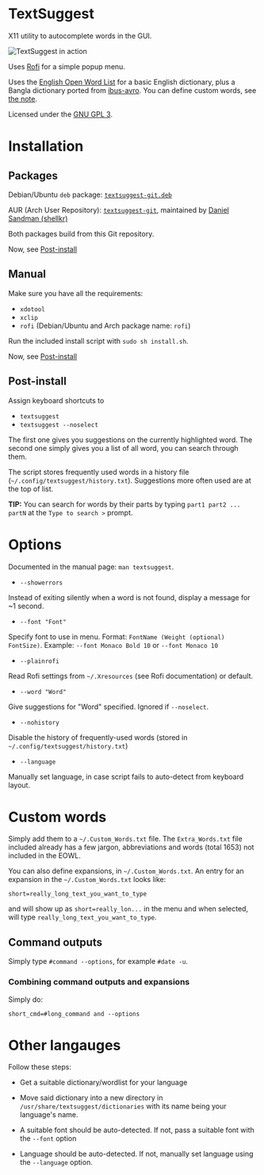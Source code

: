 # TextSuggest

X11 utility to autocomplete words in the GUI.

![TextSuggest in action](http://i.imgur.com/BU0wFk1.gif)

Uses [Rofi](https://davedavenport.github.io/rofi/) for a simple popup menu.

Uses the [English Open Word List](http://dreamsteep.com/projects/the-english-open-word-list.html) for a basic English dictionary, plus a Bangla dictionary ported from [ibus-avro](https:github.com/sarim/ibus-avro). You can define custom words, see [the note](#custom-words).

Licensed under the [GNU GPL 3](https://www.gnu.org/licenses/gpl.txt).

# Installation

## Packages

Debian/Ubuntu `deb` package: [`textsuggest-git.deb`](https://github.com/bharadwaj-raju/packages/raw/master/TextSuggest/textsuggest-git.deb)

AUR (Arch User Repository): [`textsuggest-git`](https://aur.archlinux.org/packages/textsuggest-git/), maintained by [Daniel Sandman (shellkr)](https://github.com/shellkr)

Both packages build from this Git repository.

Now, see [Post-install](#post-install)

## Manual

Make sure you have all the requirements:

 - `xdotool`
 - `xclip`
 - `rofi` (Debian/Ubuntu and Arch package name: `rofi`)

Run the included install script with `sudo sh install.sh`.

Now, see [Post-install](#post-install)

## Post-install

Assign keyboard shortcuts to

- `textsuggest`
- `textsuggest --noselect`

The first one gives you suggestions on the currently highlighted word.
The second one simply gives you a list of all word, you can search through them.

The script stores frequently used words in a history file (`~/.config/textsuggest/history.txt`). Suggestions more often used
are at the top of list.

**TIP:** You can search for words by their parts by
typing `part1 part2 ... partN` at the `Type to search >` prompt.

# Options

Documented in the manual page: `man textsuggest`.

- `--showerrors`

Instead of exiting silently when a word is not found, display a message for ~1 second.

- `--font "Font"`

Specify font to use in menu. Format: `FontName (Weight (optional) FontSize)`. Example: `--font Monaco Bold 10` or `--font Monaco 10`

- `--plainrofi`

Read Rofi settings from `~/.Xresources` (see Rofi documentation) or default.

- `--word "Word"`

Give suggestions for "Word" specified. Ignored if `--noselect`.

- `--nohistory`

Disable the history of frequently-used words (stored in `~/.config/textsuggest/history.txt`)

- `--language`

Manually set language, in case script fails to auto-detect from keyboard layout.

# Custom words

Simply add them to a `~/.Custom_Words.txt` file. The `Extra_Words.txt` file included already has a
few jargon, abbreviations and words (total 1653) not included in the EOWL.

You can also define expansions, in `~/.Custom_Words.txt`.
An entry for an expansion in the `~/.Custom_Words.txt` looks like:

    short=really_long_text_you_want_to_type

and will show up as `short=really_lon...` in the menu and when selected, will type `really_long_text_you_want_to_type`.

## Command outputs

Simply type `#command --options`, for example `#date -u`.

### Combining command outputs and expansions

Simply do:

    short_cmd=#long_command and --options

# Other langauges

Follow these steps:

- Get a suitable dictionary/wordlist for your language

- Move said dictionary into a new directory in `/usr/share/textsuggest/dictionaries` with its name being your language's name.

- A suitable font should be auto-detected. If not, pass a suitable font with the `--font` option

- Language should be auto-detected. If not, manually set language using the `--language` option.
